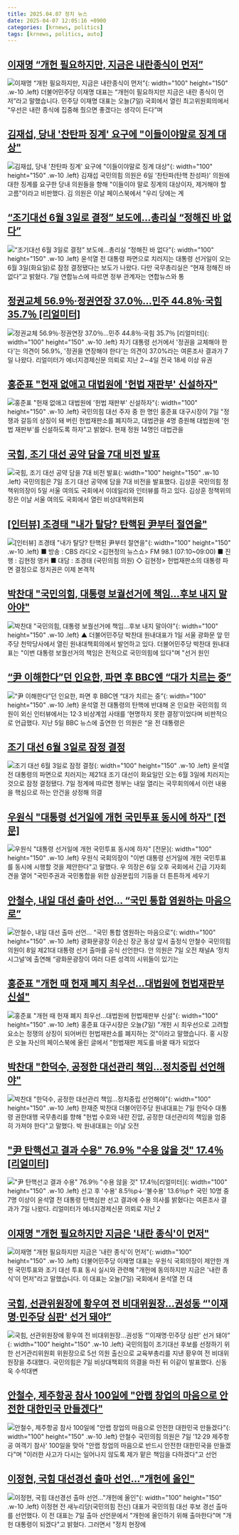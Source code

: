 ```yaml
---
title: 2025.04.07 정치 뉴스
date: 2025-04-07 12:05:16 +0900
categories: [krnews, politics]
tags: [krnews, politics, auto]
---
```

## [이재명 “개헌 필요하지만, 지금은 내란종식이 먼저”](https://n.news.naver.com/mnews/article/056/0011926346)

![이재명 “개헌 필요하지만, 지금은 내란종식이 먼저”](https://mimgnews.pstatic.net/image/origin/056/2025/04/07/11926346.jpg?type=nf220_150){: width="100" height="150" .w-10 .left}
더불어민주당 이재명 대표는 “개헌이 필요하지만 지금은 내란 종식이 먼저”라고 말했습니다. 민주당 이재명 대표는 오늘(7일) 국회에서 열린 최고위원회의에서 “우선은 내란 종식에 집중해 줬으면 좋겠다는 생각이 든다”며

## [김재섭, 당내 '찬탄파 징계' 요구에 "이들이야말로 징계 대상"](https://n.news.naver.com/mnews/article/003/0013167235)

![김재섭, 당내 '찬탄파 징계' 요구에 "이들이야말로 징계 대상"](https://mimgnews.pstatic.net/image/origin/003/2025/04/06/13167235.jpg?type=nf220_150){: width="100" height="150" .w-10 .left}
김재섭 국민의힘 의원은 6일 '찬탄파(탄핵 찬성파)' 의원에 대한 징계를 요구한 당내 의원들을 향해 "이들이야 말로 징계의 대상이자, 제거해야 할 고름"이라고 비판했다. 김 의원은 이날 페이스북에서 "우리 당에는 계

## [“조기대선 6월 3일로 결정” 보도에…총리실 “정해진 바 없다”](https://n.news.naver.com/mnews/article/081/0003531275)

![“조기대선 6월 3일로 결정” 보도에…총리실 “정해진 바 없다”](https://mimgnews.pstatic.net/image/origin/081/2025/04/07/3531275.jpg?type=nf220_150){: width="100" height="150" .w-10 .left}
윤석열 전 대통령 파면으로 치러지는 대통령 선거일이 오는 6월 3일(화요일)로 잠정 결정됐다는 보도가 나왔다. 다만 국무총리실은 “현재 정해진 바 없다”고 밝혔다. 7일 연합뉴스에 따르면 정부 관계자는 연합뉴스와 통

## [정권교체 56.9％·정권연장 37.0％…민주 44.8％·국힘 35.7％ [리얼미터]](https://n.news.naver.com/mnews/article/025/0003432354)

![정권교체 56.9％·정권연장 37.0％…민주 44.8％·국힘 35.7％ [리얼미터]](https://mimgnews.pstatic.net/image/origin/025/2025/04/07/3432354.jpg?type=nf220_150){: width="100" height="150" .w-10 .left}
차기 대통령 선거에서 '정권을 교체해야 한다'는 의견이 56.9%, '정권을 연장해야 한다'는 의견이 37.0%라는 여론조사 결과가 7일 나왔다. 리얼미터가 에너지경제신문 의뢰로 지난 2∼4일 전국 18세 이상 유권

## [홍준표 "헌재 없애고 대법원에 '헌법 재판부' 신설하자"](https://n.news.naver.com/mnews/article/469/0000858044)

![홍준표 "헌재 없애고 대법원에 '헌법 재판부' 신설하자"](https://mimgnews.pstatic.net/image/origin/469/2025/04/07/858044.jpg?type=nf220_150){: width="100" height="150" .w-10 .left}
국민의힘 대선 주자 중 한 명인 홍준표 대구시장이 7일 "정쟁과 갈등의 상징이 돼 버린 헌법재판소를 폐지하고, 대법관을 4명 증원해 대법원에 '헌법 재판부'를 신설하도록 하자"고 밝혔다. 현재 정원 14명인 대법관을

## [국힘, 조기 대선 공약 담을 7대 비전 발표](https://n.news.naver.com/mnews/article/018/0005981211)

![국힘, 조기 대선 공약 담을 7대 비전 발표](https://mimgnews.pstatic.net/image/origin/018/2025/04/07/5981211.jpg?type=nf220_150){: width="100" height="150" .w-10 .left}
국민의힘은 7일 조기 대선 공약에 담을 7대 비전을 발표했다. 김상훈 국민의힘 정책위의장이 5일 서울 여의도 국회에서 이데일리와 인터뷰를 하고 있다. 김상훈 정책위의장은 이날 서울 여의도 국회에서 열린 비상대책위원회

## [[인터뷰] 조경태 "내가 탈당? 탄핵된 尹부터 절연을"](https://n.news.naver.com/mnews/article/079/0004010764)

![[인터뷰] 조경태 "내가 탈당? 탄핵된 尹부터 절연을"](https://mimgnews.pstatic.net/image/origin/079/2025/04/07/4010764.jpg?type=nf220_150){: width="100" height="150" .w-10 .left}
■ 방송 : CBS 라디오 <김현정의 뉴스쇼> FM 98.1 (07:10~09:00) ■ 진행 : 김현정 앵커 ■ 대담 : 조경태 (국민의힘 의원) ◇ 김현정> 헌법재판소의 대통령 파면 결정으로 정치권은 이제 본격적

## [박찬대 "국민의힘, 대통령 보궐선거에 책임…후보 내지 말아야"](https://n.news.naver.com/mnews/article/055/0001246987)

![박찬대 "국민의힘, 대통령 보궐선거에 책임…후보 내지 말아야"](https://mimgnews.pstatic.net/image/origin/055/2025/04/07/1246987.jpg?type=nf220_150){: width="100" height="150" .w-10 .left}
▲ 더불어민주당 박찬대 원내대표가 1일 서울 광화문 앞 민주당 천막당사에서 열린 원내대책회의에서 발언하고 있다. 더불어민주당 박찬대 원내대표는 "이번 대통령 보궐선거의 책임은 전적으로 국민의힘에 있다"며 "선거 원인

## [“尹 이해한다”던 인요한, 파면 후 BBC엔 “대가 치르는 중”](https://n.news.naver.com/mnews/article/005/0001768153)

![“尹 이해한다”던 인요한, 파면 후 BBC엔 “대가 치르는 중”](https://mimgnews.pstatic.net/image/origin/005/2025/04/07/1768153.jpg?type=nf220_150){: width="100" height="150" .w-10 .left}
윤석열 전 대통령의 탄핵에 반대해 온 인요한 국민의힘 의원이 외신 인터뷰에서는 12·3 비상계엄 사태를 ‘현명하지 못한 결정’이었다며 비판적으로 언급했다. 지난 5일 BBC 뉴스에 출연한 인 의원은 “윤 전 대통령은

## [조기 대선 6월 3일로 잠정 결정](https://n.news.naver.com/mnews/article/005/0001768172)

![조기 대선 6월 3일로 잠정 결정](https://mimgnews.pstatic.net/image/origin/005/2025/04/07/1768172.jpg?type=nf220_150){: width="100" height="150" .w-10 .left}
윤석열 전 대통령의 파면으로 치러지는 제21대 조기 대선이 화요일인 오는 6월 3일에 치러지는 것으로 잠정 결정됐다. 7일 정계에 따르면 정부는 내일 열리는 국무회의에서 이런 내용을 핵심으로 하는 안건을 상정해 의결

## [우원식 "대통령 선거일에 개헌 국민투표 동시에 하자" [전문]](https://n.news.naver.com/mnews/article/015/0005115557)

![우원식 "대통령 선거일에 개헌 국민투표 동시에 하자" [전문]](https://mimgnews.pstatic.net/image/origin/015/2025/04/06/5115557.jpg?type=nf220_150){: width="100" height="150" .w-10 .left}
우원식 국회의장이 "이번 대통령 선거일에 개헌 국민투표를 동시에 시행할 것을 제안한다"고 말했다. 우 의장은 6일 오후 국회에서 긴급 기자회견을 열어 "국민주권과 국민통합을 위한 삼권분립의 기둥을 더 튼튼하게 세우기

## [안철수, 내일 대선 출마 선언… “국민 통합 염원하는 마음으로”](https://n.news.naver.com/mnews/article/081/0003531298)

![안철수, 내일 대선 출마 선언… “국민 통합 염원하는 마음으로”](https://mimgnews.pstatic.net/image/origin/081/2025/04/07/3531298.jpg?type=nf220_150){: width="100" height="150" .w-10 .left}
광화문광장 이순신 장군 동상 앞서 출정식 안철수 국민의힘 의원이 8일 제21대 대통령 선거 출마를 공식 선언한다. 안 의원은 7일 오전 채널A ‘정치시그널’에 출연해 “광화문광장이 여러 다른 성격의 시위들이 있기는

## [홍준표 "개헌 때 헌재 폐지 최우선…대법원에 헌법재판부 신설"](https://n.news.naver.com/mnews/article/437/0000436203)

![홍준표 "개헌 때 헌재 폐지 최우선…대법원에 헌법재판부 신설"](https://mimgnews.pstatic.net/image/origin/437/2025/04/07/436203.jpg?type=nf220_150){: width="100" height="150" .w-10 .left}
홍준표 대구시장은 오늘(7일) "개헌 시 최우선으로 고려할 요소는 정쟁의 상징이 되어버린 헌법재판소를 폐지하는 것"이라고 말했습니다. 홍 시장은 오늘 자신의 페이스북에 올린 글에서 "헌법재판 제도를 바꿀 때가 되었다

## [박찬대 "한덕수, 공정한 대선관리 책임…정치중립 선언해야"](https://n.news.naver.com/mnews/article/421/0008177248)

![박찬대 "한덕수, 공정한 대선관리 책임…정치중립 선언해야"](https://mimgnews.pstatic.net/image/origin/421/2025/04/07/8177248.jpg?type=nf220_150){: width="100" height="150" .w-10 .left}
한재준 박찬대 더불어민주당 원내대표는 7일 한덕수 대통령 권한대행 국무총리를 향해 "헌법 수호와 내란 진압, 공정한 대선관리의 책임을 엄중히 가져야 한다"고 말했다. 박 원내대표는 이날 오전

## ["尹 탄핵선고 결과 수용" 76.9％ "수용 않을 것" 17.4％[리얼미터]](https://n.news.naver.com/mnews/article/001/0015314325)

!["尹 탄핵선고 결과 수용" 76.9％ "수용 않을 것" 17.4％[리얼미터]](https://mimgnews.pstatic.net/image/origin/001/2025/04/07/15314325.jpg?type=nf220_150){: width="100" height="150" .w-10 .left}
선고 후 '수용' 8.5％p↓·'불수용' 13.6％p↑ 국민 10명 중 7명 이상이 윤석열 전 대통령 탄핵심판 선고 결과에 수용 의사를 밝혔다는 여론조사 결과가 7일 나왔다. 리얼미터가 에너지경제신문 의뢰로 지난 2

## [이재명 "개헌 필요하지만 지금은 '내란 종식'이 먼저"](https://n.news.naver.com/mnews/article/422/0000728555)

![이재명 "개헌 필요하지만 지금은 '내란 종식'이 먼저"](https://mimgnews.pstatic.net/image/origin/422/2025/04/07/728555.jpg?type=nf220_150){: width="100" height="150" .w-10 .left}
더불어민주당 이재명 대표는 우원식 국회의장이 제안한 개헌 국민투표와 조기 대선 투표 동시 실시와 관련해 "개헌에 동의하지만 지금은 '내란 종식'이 먼저"라고 말했습니다. 이 대표는 오늘(7일) 국회에서 윤석열 전 대

## [국힘, 선관위원장에 황우여 전 비대위원장…권성동 “'이재명·민주당 심판' 선거 돼야”](https://n.news.naver.com/mnews/article/030/0003300720)

![국힘, 선관위원장에 황우여 전 비대위원장…권성동 “'이재명·민주당 심판' 선거 돼야”](https://mimgnews.pstatic.net/image/origin/030/2025/04/07/3300720.jpg?type=nf220_150){: width="100" height="150" .w-10 .left}
국민의힘이 조기대선 후보를 선정하기 위한 선거관리위원회 위원장으로 5선 의원 출신으로 교육부총리를 지낸 황우여 전 비대위원장을 추대했다. 국민의힘은 7일 비상대책회의 의결을 마친 뒤 이같이 발표했다. 신동욱 수석대변

## [안철수, 제주항공 참사 100일에 "안랩 창업의 마음으로 안전한 대한민국 만들겠다"](https://n.news.naver.com/mnews/article/014/0005332069)

![안철수, 제주항공 참사 100일에 "안랩 창업의 마음으로 안전한 대한민국 만들겠다"](https://mimgnews.pstatic.net/image/origin/014/2025/04/07/5332069.jpg?type=nf220_150){: width="100" height="150" .w-10 .left}
안철수 국민의힘 의원은 7일 '12·29 제주항공 여객기 참사' 100일을 맞아 "안랩 창업의 마음으로 반드시 안전한 대한민국을 만들겠다"며 "이러한 사고가 다시는 일어나지 않도록 제가 맡은 책임을 다하겠다"고 선언

## [이정현, 국힘 대선경선 출마 선언…"개헌에 올인"](https://n.news.naver.com/mnews/article/654/0000114836)

![이정현, 국힘 대선경선 출마 선언…"개헌에 올인"](https://mimgnews.pstatic.net/image/origin/654/2025/04/07/114836.jpg?type=nf220_150){: width="100" height="150" .w-10 .left}
이정현 전 새누리당(국민의힘 전신) 대표가 국민의힘 대선 후보 경선 출마를 선언했다. 이 전 대표는 7일 출마 선언문에서 "개헌에 올인하기 위해 출마한다"며 "개헌 대통령이 되겠다"고 밝혔다. 그러면서 "정치 현장에

